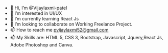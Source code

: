 - 👋 Hi, I’m @Vijaylaxmi-patel
- 👀 I’m interested in UI/UX
- 🌱 I’m currently learning React Js
- 💞️ I’m looking to collaborate on Working Freelance Project.
- 📫 How to reach me pvijaylaxmi52@gmail.com
- 📫 My Skills are: HTML 5, CSS 3, Bootstrap, Javascript, Jquery,React Js, Adobe Photoshop and Canva.

<!---
Vijaylaxmi-patel/Vijaylaxmi-patel is a ✨ special ✨ repository because its `README.md` (this file) appears on your GitHub profile.
You can click the Preview link to take a look at your changes.
--->
